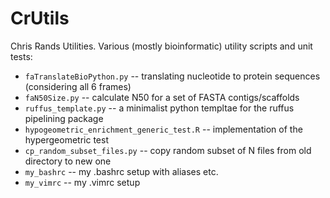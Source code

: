 # CrUtils

Chris Rands Utilities. Various (mostly bioinformatic) utility scripts and unit tests:
- `faTranslateBioPython.py` -- translating nucleotide to protein sequences (considering all 6 frames)
- `faN50Size.py` -- calculate N50 for a set of FASTA contigs/scaffolds
- `ruffus_template.py` -- a minimalist python templtae for the ruffus pipelining package
- `hypogeometric_enrichment_generic_test.R`  -- implementation of the hypergeometric test
- `cp_random_subset_files.py` -- copy random subset of N files from old directory to new one
- `my_bashrc` -- my .bashrc setup with aliases etc.
- `my_vimrc`  -- my .vimrc setup
